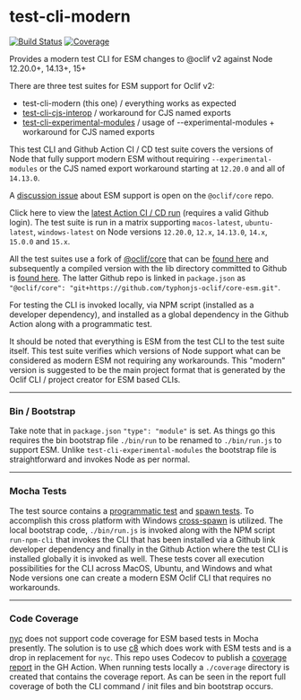 # test-cli-modern
[![Build Status](https://github.com/typhonjs-oclif/test-cli-modern/workflows/CI/CD/badge.svg)](#)
[![Coverage](https://img.shields.io/codecov/c/github/typhonjs-oclif/test-cli-modern.svg)](https://codecov.io/github/typhonjs-oclif/test-cli-modern)

Provides a modern test CLI for ESM changes to @oclif v2 against Node 12.20.0+, 14.13+, 15+

There are three test suites for ESM support for Oclif v2:
- test-cli-modern (this one) / everything works as expected
- [test-cli-cjs-interop](https://github.com/typhonjs-oclif/test-cli-cjs-interop) / workaround for CJS named exports
- [test-cli-experimental-modules](https://github.com/typhonjs-oclif/test-cli-experimental-modules) / usage of
  --experimental-modules + workaround for CJS named exports

This test CLI and Github Action CI / CD test suite covers the versions of Node that fully support modern ESM without
requiring `--experimental-modules` or the CJS named export workaround starting at `12.20.0` and all of `14.13.0`.

A [discussion issue](https://github.com/oclif/core/issues/130) about ESM support is open on the `@oclif/core` repo.

Click here to view the [latest Action CI / CD run](https://github.com/typhonjs-oclif/test-cli-modern/actions)
(requires a valid Github login). The test suite is run in a matrix supporting `macos-latest`, `ubuntu-latest`, `windows-latest`
on Node versions `12.20.0`, `12.x`, `14.13.0`, `14.x`, `15.0.0` and `15.x`.

All the test suites use a fork of [@oclif/core](https://github.com/oclif/core) that can be [found here](https://github.com/typhonjs-oclif-scratch/core-esm)
and subsequently a compiled version with the lib directory committed to Github is [found here](https://github.com/typhonjs-oclif/core-esm).
The latter Github repo is linked in `package.json` as `"@oclif/core": "git+https://github.com/typhonjs-oclif/core-esm.git"`.

For testing the CLI is invoked locally, via NPM script (installed as a developer dependency), and installed as a global
dependency in the Github Action along with a programmatic test.

It should be noted that everything is ESM from the test CLI to the test suite itself. This test suite verifies which 
versions of Node support what can be considered as modern ESM not requiring any workarounds. This "modern" version is 
suggested to be the main project format that is generated by the Oclif CLI / project creator for ESM based CLIs.

----
### Bin / Bootstrap

Take note that in `package.json` `"type": "module"` is set. As things go this requires the bin bootstrap file
`./bin/run` to be renamed to `./bin/run.js` to support ESM. Unlike `test-cli-experimental-modules` the bootstrap
file is straightforward and invokes Node as per normal.

----
### Mocha Tests

The test source contains a [programmatic test](https://github.com/typhonjs-oclif/test-cli-modern/blob/main/test/src/programmatic.test.js)
and [spawn tests](https://github.com/typhonjs-oclif/test-cli-modern/blob/main/test/src/spawn.test.js). To
accomplish this cross platform with Windows [cross-spawn](https://www.npmjs.com/package/cross-spawn)
is utilized. The local bootstrap code, `./bin/run.js` is invoked along with the NPM script `run-npm-cli` that invokes
the CLI that has been installed via a Github link developer dependency and finally in the Github Action where the test
CLI is installed globally it is invoked as well. These tests cover all execution possibilities for the CLI across
MacOS, Ubuntu, and Windows and what Node versions one can create a modern ESM Oclif CLI that requires no workarounds.

----
### Code Coverage

[nyc](https://www.npmjs.com/package/nyc) does not support code coverage for ESM based tests in Mocha presently. The
solution is to use [c8](https://www.npmjs.com/package/c8) which does work with ESM tests and is a drop in replacement
for `nyc`. This repo uses Codecov to publish a [coverage report](https://codecov.io/github/typhonjs-oclif/test-cli-modern)
in the GH Action. When running tests locally a `./coverage` directory is created that contains the coverage report. As
can be seen in the report full coverage of both the CLI command / init files and bin bootstrap occurs. 
